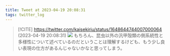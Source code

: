 ```yaml
---
title: Tweet at 2023-04-19 20:08:31
tags: twitter_log
---
```


> [!CITE] https://twitter.com/kaisekiriu/status/1648644744007000064 (2023-04-19 20:08:31)
> ![](https://twitter.com/kaisekiriu/status/1648644744007000064)
> もちろん、昆虫以外の汎甲殻類の側系統性と多様性について述べているのだということは理解するけども、もう少し良い表現の仕方があるんじゃないかなと思ってしまう。
